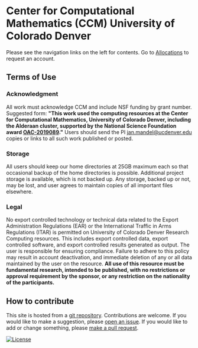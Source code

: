 # Center for Computational Mathematics (CCM) University of Colorado Denver

Please see the navigation links on the left for contents. Go to [Allocations](./accounts/) to request an account.

## Terms of Use

### Acknowledgment

All work must acknowledge CCM and include NSF funding by grant number. Suggested form: **"This work used the computing resources at the Center for Computational Mathematics, University of Colorado Denver, including the Alderaan cluster, supported by the National Science Foundation award [OAC-2019089](https://www.nsf.gov/awardsearch/showAward?AWD_ID=2019089)."** Users should send the PI jan.mandel@ucdenver.edu copies or links to all such work published or posted.

### Storage

All users should keep our home directories at 25GB maximum each so that occasional backup of the home directories is possible. Additional project storage is available, which is not backed up. Any storage, backed up or not, may be lost, and user agrees to maintain copies of all important files elsewhere.

### Legal

No export controlled technology or technical data related to the Export Administration Regulations (EAR) or the International Traffic in Arms  Regulations (ITAR) is permitted on University of Colorado Denver Research Computing resources. This includes export controlled data, export controlled software,  and export controlled results generated as output. The user is responsible for ensuring compliance. Failure to adhere to this policy may result in account deactivation, and immediate deletion of any or all data maintained by the user on the resource. **All use of this resource must be fundamental research, intended to be published, with no restrictions or approval requirement by the sponsor, or any restriction on the nationality of the participants.**

## How to contribute

This site is hosted from a [git repository](https://github.com/ccmucdenver/ccm-docs). Contributions are welcome. If you would like to make a suggestion, please [open an issue](https://github.com/ccmucdenver/ccm-docs/issues/new/choose). If you would like to add or change something, please [make a pull request](pull_request/).

[![License](https://img.shields.io/badge/License-Apache%202.0-blue.svg)](https://opensource.org/licenses/Apache-2.0)
